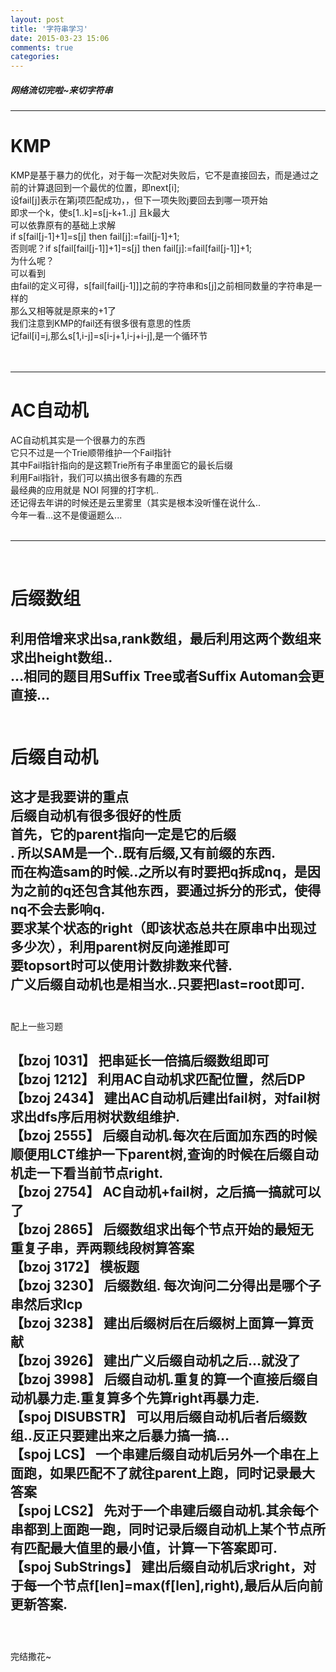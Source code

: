 ```yaml
---
layout: post
title: '字符串学习'
date: 2015-03-23 15:06
comments: true
categories: 
---
```

##### 网络流切完啦~来切字符串
<!--more-->
---
# KMP
KMP是基于暴力的优化，对于每一次配对失败后，它不是直接回去，而是通过之前的计算退回到一个最优的位置，即next[i];<br>
设fail[j]表示在第j项匹配成功，，但下一项失败j要回去到哪一项开始<br>
即求一个k，使s[1..k]=s[j-k+1..j] 且k最大<br>
可以依靠原有的基础上求解<br>
if s[fail[j-1]+1]=s[j] then fail[j]:=fail[j-1]+1;<br>
否则呢？if s[fail[fail[j-1]]+1]=s[j] then fail[j]:=fail[fail[j-1]]+1;<br>
为什么呢？<br>
可以看到<br>
由fail的定义可得，s[fail[fail[j-1]]]之前的字符串和s[j]之前相同数量的字符串是一样的<br>
那么又相等就是原来的+1了<br>
我们注意到KMP的fail还有很多很有意思的性质<br>
记fail[i]=j,那么s[1,i-j]=s[i-j+1,i-j+i-j],是一个循环节<br>
<br>
<br>

---

# AC自动机
AC自动机其实是一个很暴力的东西<br>
它只不过是一个Trie顺带维护一个Fail指针<br>
其中Fail指针指向的是这颗Trie所有子串里面它的最长后缀<br>
利用Fail指针，我们可以搞出很多有趣的东西<br>
最经典的应用就是 NOI 阿狸的打字机..<br>
还记得去年讲的时候还是云里雾里（其实是根本没听懂在说什么..<br>
今年一看...这不是傻逼题么...<br>
<br>

---
<br>

# 后缀数组
利用倍增来求出sa,rank数组，最后利用这两个数组来求出height数组..<br>
...相同的题目用Suffix Tree或者Suffix Automan会更直接...<br>
<br>
---

# 后缀自动机
这才是我要讲的重点<br>
后缀自动机有很多很好的性质<br>
首先，它的parent指向一定是它的后缀<br>.
所以SAM是一个..既有后缀,又有前缀的东西.<br>
而在构造sam的时候..之所以有时要把q拆成nq，是因为之前的q还包含其他东西，要通过拆分的形式，使得nq不会去影响q.<br>
要求某个状态的right（即该状态总共在原串中出现过多少次），利用parent树反向递推即可<br>
要topsort时可以使用计数排数来代替.<br>
广义后缀自动机也是相当水..只要把last=root即可.<br>
<br>
---

配上一些习题

【bzoj 1031】 把串延长一倍搞后缀数组即可<br>
【bzoj 1212】 利用AC自动机求匹配位置，然后DP<br>
【bzoj 2434】 建出AC自动机后建出fail树，对fail树求出dfs序后用树状数组维护.<br>
【bzoj 2555】 后缀自动机.每次在后面加东西的时候顺便用LCT维护一下parent树,查询的时候在后缀自动机走一下看当前节点right.<br>
【bzoj 2754】 AC自动机+fail树，之后搞一搞就可以了<br>
【bzoj 2865】 后缀数组求出每个节点开始的最短无重复子串，弄两颗线段树算答案<br>
【bzoj 3172】 模板题<br>
【bzoj 3230】 后缀数组. 每次询问二分得出是哪个子串然后求lcp<br>
【bzoj 3238】 建出后缀树后在后缀树上面算一算贡献<br>
【bzoj 3926】 建出广义后缀自动机之后...就没了<br>
【bzoj 3998】 后缀自动机.重复的算一个直接后缀自动机暴力走.重复算多个先算right再暴力走.<br>
【spoj DISUBSTR】 可以用后缀自动机后者后缀数组..反正只要建出来之后暴力搞一搞...<br>
【spoj LCS】 一个串建后缀自动机后另外一个串在上面跑，如果匹配不了就往parent上跑，同时记录最大答案<br>
【spoj LCS2】 先对于一个串建后缀自动机.其余每个串都到上面跑一跑，同时记录后缀自动机上某个节点所有匹配最大值里的最小值，计算一下答案即可.<br>
【spoj SubStrings】 建出后缀自动机后求right，对于每一个节点f[len]=max(f[len],right),最后从后向前更新答案.<br>
<br>
---
<br>
完结撒花~
